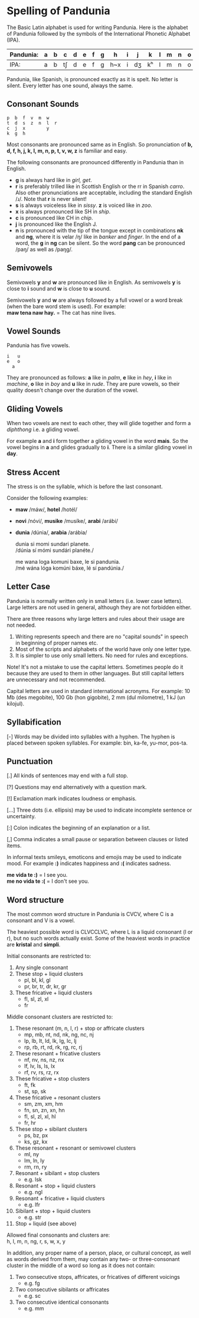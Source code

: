 # Spelling of Pandunia

The Basic Latin alphabet is used for writing Pandunia.  Here is the alphabet of
Pandunia followed by the symbols of the International Phonetic Alphabet (IPA).

| Pandunia: | a | b | c | d | e | f | g | h | i | j | k | l | m | n | o | p | r | s | t | u | v | w | x | y | z |
|-----------|---|---|---|---|---|---|---|---|---|---|---|---|---|---|---|---|---|---|---|---|---|---|---|---|---|
| IPA: | a | b | tʃ | d | e | f | g | h~x | i | dʒ | kʰ | l | m | n | o | pʰ | r~ɹ | s | tʰ | u | v | w~ʋ | ʃ | j | z~dz |


Pandunia, like Spanish, is pronounced exactly as it is spelt. No letter is
silent. Every letter has one sound, always the same.

## Consonant Sounds

    p  b  f  v  m  w
    t  d  s  z  n  l  r
    c  j  x        y
    k  g  h

Most consonants are pronounced same as in English. So pronunciation of
**b, d, f, h, j, k, l, m, n, p, t, v, w, z** is familiar and easy.

The following consonants are pronounced differently in Pandunia than in English.

- **g** is always hard like in _girl, get_.
- **r** is preferably trilled like in Scottish English or the rr in Spanish
  _carro_. Also other pronunciations are acceptable, including the standard
  English /ɹ/. Note that **r** is never silent!
- **s** is always voiceless like in _sissy_. **z** is voiced like in _zoo_.
- **x** is always pronounced like SH in _ship_.
- **c** is pronounced like CH in _chip_.
- **j** is pronounced like the English J.
- **n** is pronounced with the tip of the tongue except in combinations **nk** and **ng**,
  where it is velar /ŋ/ like in _banker_ and _finger_.
  In the end of a word, the **g** in **ng** can be silent.
  So the word **pang** can be pronounced /paŋ/ as well as /paŋg/.


## Semivowels

Semivowels **y** and **w** are pronounced like in English.
As semivowels **y** is close to **i** sound and **w** is close to
**u** sound.

Semivowels **y** and **w** are always followed by a full vowel or
a word break (when the bare word stem is used). For example:  
**maw tena naw hay.** = The cat has nine lives.


## Vowel Sounds

Pandunia has five vowels.

    i   u
    e   o
      a

They are pronounced as follows: **a** like in _palm_, **e** like in
_hey_, **i** like in _machine_, **o** like in _boy_ and **u** like in
_rude_. They are pure vowels, so their quality doesn't change over
the duration of the vowel.


## Gliding Vowels

When two vowels are next to each other, they will glide together and
form a _diphthong_ i.e. a gliding vowel.

For example **a** and **i** form together a gliding vowel in the word **mais**.
So the vowel begins in **a** and glides gradually to **i**.
There is a similar gliding vowel in **day**.


## Stress Accent

The stress is on the syllable, which is before the last consonant.

Consider the following examples:

- **maw** /máw/, **hotel** /hotél/
- **novi** /nóvi/, **musike** /musíke/, **arabi** /arábi/
- **dunia** /dúnia/, **arabia** /arábia/

     dunia si momi sundari planete.  
    /dúnia sí mómi sundári planéte./

     me wana loga komuni baxe, le si pandunia.  
    /mé wána lóga komúni báxe, lé sí pandúnia./


## Letter Case

Pandunia is normally written only in small letters (i.e. lower case letters).
Large letters are not used in general, although they are not forbidden either.

There are three reasons why large letters and rules about their usage
are not needed.

1. Writing represents speech and there are no "capital sounds" in speech in
   beginning of proper names etc.
2. Most of the scripts and alphabets of the world have only one letter type.
3. It is simpler to use only small letters. No need for rules and exceptions.

Note! It's not a mistake to use the capital letters. Sometimes people do it
because they are used to them in other languages. But still capital letters are
unnecessary and not recommended.

Capital letters are used in standard international acronyms. For example: 10 Mb
(des megobite), 100 Gb (hon gigobite), 2 mm (dul milometre), 1 kJ (un kilojul).


## Syllabification

[-] Words may be divided into syllables with a hyphen. The hyphen is placed
between spoken syllables. For example: bin, ka-fe, yu-mor, pos-ta.


## Punctuation

[.] All kinds of sentences may end with a full stop.

[?] Questions may end alternatively with a question mark.

[!] Exclamation mark indicates loudness or emphasis.

[...] Three dots (i.e. ellipsis) may be used to indicate incomplete sentence or
uncertainty.

[:] Colon indicates the beginning of an explanation or a list.

[,] Comma indicates a small pause or separation between clauses or listed items.

In informal texts smileys, emoticons and emojis may be used to indicate mood.
For example **:)** indicates happiness and **:(** indicates sadness.

**me vida te :)**
= I see you.  
**me no vida te :(**
= I don't see you.


## Word structure

The most common word structure in Pandunia is CVCV, where C is a consonant and
V is a vowel.

The heaviest possible word is CLVCCLVC, where L is a liquid consonant (l or r),
but no such words actually exist. Some of the heaviest words in practice are
**kristal** and **simpli**.

Initial consonants are restricted to:

1. Any single consonant
2. These stop + liquid clusters
    - pl, bl, kl, gl
    - pr, br, tr, dr, kr, gr
3. These fricative + liquid clusters
    - fl, sl, zl, xl
    - fr

Middle consonant clusters are restricted to:

1. These resonant (m, n, l, r) + stop or affricate clusters
    - mp, mb, nt, nd, nk, ng, nc, nj
    - lp, lb, lt, ld, lk, lg, lc, lj
    - rp, rb, rt, rd, rk, rg, rc, rj
2. These resonant + fricative clusters
    - nf, nv, ns, nz, nx
    - lf, lv, ls, ls, lx
    - rf, rv, rs, rz, rx
3. These fricative + stop clusters
    - ft, fk
    - st, sp, sk
4. These fricative + resonant clusters
    - sm, zm, xm, hm
    - fn, sn, zn, xn, hn
    - fl, sl, zl, xl, hl
    - fr, hr
5. These stop + sibilant clusters
    - ps, bz, px
    - ks, gz, kx
6. These resonant + resonant or semivowel clusters
    - ml, ny
    - lm, ln, ly
    - rm, rn, ry
7. Resonant + sibilant + stop clusters
    - e.g. lsk
8. Resonant + stop + liquid clusters
    - e.g. ngl
9. Resonant + fricative + liquid clusters
    - e.g. lfr
10. Sibilant + stop + liquid clusters
    - e.g. str
11. Stop + liquid (see above)

Allowed final consonants and clusters are:  
h, l, m, n, ng, r, s, w, x, y

In addition, any proper name of a person, place, or cultural concept, as well
as words derived from them, may contain any two- or three-consonant cluster in
the middle of a word so long as it does not contain:

1. Two consecutive stops, affricates, or fricatives of different voicings
    - e.g. fg
2. Two consecutive sibilants or affricates
    - e.g. sc
3. Two consecutive identical consonants
    - e.g. mm
